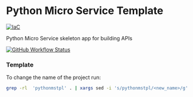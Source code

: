 # Python Micro Service Template

[![IaC](https://app.soluble.cloud/api/v1/public/badges/17612c4d-814a-4f38-b294-7ffc2897a0fb.svg)](https://app.soluble.cloud/repos/details/github.com/darthfork/pythonmstpl)  

Python Micro Service skeleton app for building APIs

[![GitHub Workflow Status](https://img.shields.io/github/workflow/status/darthfork/pythonmstpl/Build?style=for-the-badge&logo=github)](https://github.com/darthfork/pythonmstpl/actions?query=workflow%3ABuild)

### Template

To change the name of the project run:

```bash
grep -rl  'pythonmstpl' . | xargs sed -i 's/pythonmstpl/<new_name>/g'
```

